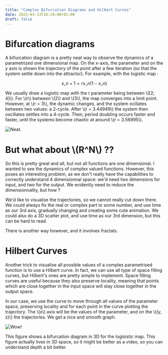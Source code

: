 ```yaml
---
title: "Complex Bifurcation Diagrams and Hilbert Curves"
date: 2023-03-13T16:29:08+01:00
draft: false 
---
```


# Bifurcation diagrams
A bifurcation diagram is a pretty neat way to observe the dynamics of a parametrized one dimensional map. On the x-axis, the parameter and on the y axis is shown the trajectory of the point after a few iteration (so that the system settle down into the attractor). For example, with the logistic map :

$$x\_{n+1} = r x\_{n} (1 - x\_{n})$$

We usually draw a logistic map with the r parameter being between \\([2; 4]\\). For \\(r\\) between \\(2\\) and \\(3\\), the map converges into a limit point. However, at \\(r = 3\\), the dynamic changes, and the system ocillates between two values: a 2-cycle. After \\(r = 3.44949\\) the system then oscillates settles into a 4-cycle. Then, period doubling occurs faster and faster, until the systems become chaotic at around \\(r = 3.56995\\). 

![Neat.](/complexBifMap/logmap1d.jpg)

# But what about \\(R^N\\) ??
So this is pretty great and all, but not all functions are one dimensional. I wanted to see the dynamics of complex valued functions. However, this poses an interesting problem, as we don't really have the capabilities to correctly understand 4 dimensionnal space: we'd need two dimensions for input, and two for the output. We evidently need to reduce the dimensionnality, but how ? 

We'd like to visualise the trajectories, so we cannot really cut down there. We could always fix the real or complex part to some number, and use time as our 3rd axis, gradually changing and creating some cute animation. We could also do a 3D scatter plot, and use time as our 3rd dimension, but this can be hard to read.

There is another way however, and it involves fractals.

# Hilbert Curves
Another trick to visualise all possible values of a complex parametrised function is to use a Hilbert curve. In fact, we can use all type of space filling curves, but Hilbert's ones are pretty simple to implement. Space filling curves are useful because they also preserve locality, meaning that points which are close together in the input space will stay close together in the output space. 

In our case, we use the curve to move through all values of the parameter space, preserving locality and for each point in the curve plotting the trajectory. The \\(x\\) axis will be the values of the parameter, and on the \\((y, z)\\) the trajectories. We get a nice and smooth graph. 

![Wow!](/complexBifMap/logmap3d.jpg)

This figure shows a bifurcation diagram in 3D for the logisistic map. This figure actually lives in 3D space, so it might be better as a video, so you can understand depth a bit better.  
